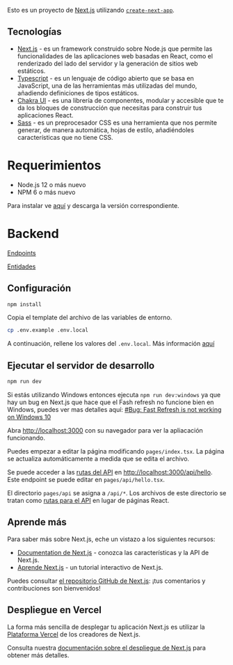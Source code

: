 Esto es un proyecto de [Next.js](https://nextjs.org/) utilizando [`create-next-app`](https://github.com/vercel/next.js/tree/canary/packages/create-next-app).

## Tecnologías

- [Next.js](https://nextjs.org) - es un framework construido sobre Node.js que permite las funcionalidades de las aplicaciones web basadas en React, como el renderizado del lado del servidor y la generación de sitios web estáticos.
- [Typescript](https://www.typescriptlang.org) - es un lenguaje de código abierto que se basa en JavaScript, una de las herramientas más utilizadas del mundo, añadiendo definiciones de tipos estáticos.
- [Chakra UI](https://chakra-ui.com) - es una librería de componentes, modular y accesible que te da los bloques de construcción que necesitas para construir tus aplicaciones React.
- [Sass](https://sass-lang.com/) - es un preprocesador CSS es una herramienta que nos permite generar, de manera automática, hojas de estilo, añadiéndoles características que no tiene CSS.

# Requerimientos

- Node.js 12 o más nuevo
- NPM 6 o más nuevo

Para instalar ve [aquí](https://nodejs.org/en/download/) y descarga la versión correspondiente.

# Backend

[Endpoints](https://api-dev.opus.do/swagger)

[Entidades](https://github.com/Streamelopers/opus-api/blob/main/Requerimientos/Entidades.md)

## Configuración

```bash
npm install
```

Copia el template del archivo de las variables de entorno.

```bash
cp .env.example .env.local
```

A continuación, rellene los valores del `.env.local`. Más información [aquí](https://nextjs.org/docs/basic-features/environment-variables)

## Ejecutar el servidor de desarrollo

```bash
npm run dev
```

Si estás utilizando Windows entonces ejecuta `npm run dev:windows` ya que hay un bug en Next.js que hace que el Fash refresh no funcione bien en Windows, puedes ver mas detalles aquí: [#Bug: Fast Refresh is not working on Windows 10](https://github.com/vercel/next.js/discussions/22214#discussioncomment-795047)

Abra [http://localhost:3000](http://localhost:3000) con su navegador para ver la apliacación funcionando.

Puedes empezar a editar la página modificando `pages/index.tsx`. La página se actualiza automáticamente a medida que se edita el archivo.

Se puede acceder a las [rutas del API](https://nextjs.org/docs/api-routes/introduction) en [http://localhost:3000/api/hello](http://localhost:3000/api/hello). Este endpoint se puede editar en `pages/api/hello.tsx`.

El directorio `pages/api` se asigna a `/api/*`. Los archivos de este directorio se tratan como [rutas para el API](https://nextjs.org/docs/api-routes/introduction) en lugar de páginas React.

## Aprende más

Para saber más sobre Next.js, eche un vistazo a los siguientes recursos:

- [Documentation de Next.js](https://nextjs.org/docs) - conozca las características y la API de Next.js.
- [Aprende Next.js](https://nextjs.org/learn) - un tutorial interactivo de Next.js.

Puedes consultar [el repositorio GitHub de Next.js](https://github.com/vercel/next.js/): ¡tus comentarios y contribuciones son bienvenidos!

## Despliegue en Vercel

La forma más sencilla de desplegar tu aplicación Next.js es utilizar la [Plataforma Vercel](https://vercel.com/import?utm_medium=default-template&filter=next.js&utm_source=create-next-app&utm_campaign=create-next-app-readme) de los creadores de Next.js.

Consulta nuestra [documentación sobre el despliegue de Next.js](https://nextjs.org/docs/deployment) para obtener más detalles.
